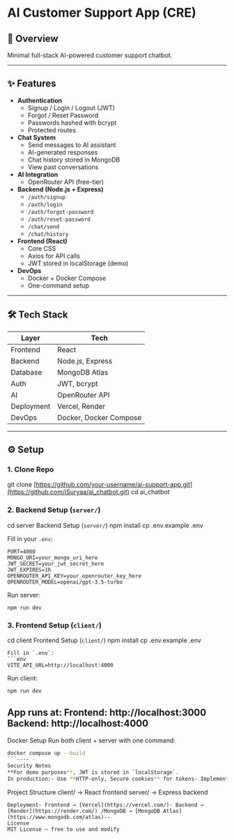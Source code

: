 # AI Customer Support App (CRE)

## 📌 Overview
Minimal full-stack AI-powered customer support chatbot.  

---

## ✨ Features
- **Authentication**
  - Signup / Login / Logout (JWT)
  - Forgot / Reset Password
  - Passwords hashed with bcrypt
  - Protected routes  
- **Chat System**
  - Send messages to AI assistant
  - AI-generated responses
  - Chat history stored in MongoDB
  - View past conversations  
- **AI Integration**
  - OpenRouter API (free-tier)  
- **Backend (Node.js + Express)**
  - `/auth/signup`
  - `/auth/login`
  - `/auth/forgot-password`
  - `/auth/reset-password`
  - `/chat/send`
  - `/chat/history`  
- **Frontend (React)**
  - Core CSS
  - Axios for API calls
  - JWT stored in localStorage (demo)  
- **DevOps**
  - Docker + Docker Compose
  - One-command setup  

---

## 🛠️ Tech Stack
| Layer     | Tech                     |
|-----------|--------------------------|
| Frontend  | React
| Backend   | Node.js, Express         |
| Database  | MongoDB Atlas            |
| Auth      | JWT, bcrypt              |
| AI        | OpenRouter API           |
| Deployment| Vercel, Render
| DevOps    | Docker, Docker Compose   |

---

## ⚙️ Setup
### 1. Clone Repo

git clone [https://github.com/your-username/ai-support-app.git](https://github.com/iSuryaa/ai_chatbot.git)
cd ai_chatbot

### 2. Backend Setup (`server/`)
 
 cd server
 Backend Setup (`server/`)
 npm install
 cp .env.example .env
 
 Fill in your `.env`:
 ```env
 PORT=4000
 MONGO_URI=your_mongo_uri_here
 JWT_SECRET=your_jwt_secret_here
 JWT_EXPIRES=1h
 OPENROUTER_API_KEY=your_openrouter_key_here
 OPENROUTER_MODEL=openai/gpt-3.5-turbo
```
 Run server:
 ```
 npm run dev
 ```
 ### 3. Frontend Setup (`client/`)

 cd client
 Frontend Setup (`client/`)
 npm install
 cp .env.example .env
 ```
 Fill in `.env`:
 ```env
 VITE_API_URL=http://localhost:4000
 ```
 Run client:
 ```bash
 npm run dev
 ```
 App runs at:
 **Frontend**: http://localhost:3000
 **Backend**: http://localhost:4000
--
 Docker Setup
 Run both client + server with one command:
 ```bash
 docker compose up --build
 ```---- - 
 Security Notes
 **For demo purposes**, JWT is stored in `localStorage`.
 In production:- Use **HTTP-only, Secure cookies** for tokens- Implement **refresh tokens** + short-lived access tokens- Add **rate limiting** and stricter validation- Secure password reset flow with expiring tokens--
```
 Project Structure
 client/ → React frontend
 server/ → Express backend
 ```--
 Deployment- Frontend → [Vercel](https://vercel.com/)- Backend → [Render](https://render.com/) /MongoDB → [MongoDB Atlas](https://www.mongodb.com/atlas)--
 License
 MIT License — free to use and modify
